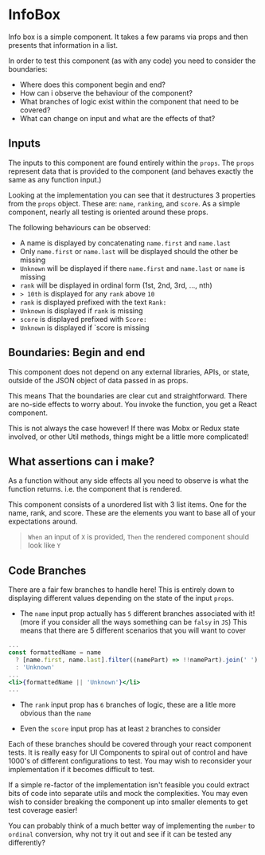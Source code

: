 # InfoBox

Info box is a simple component. It takes a few params via props and then presents that information in a list.

In order to test this component (as with any code) you need to consider the boundaries:
- Where does this component begin and end?
- How can i observe the behaviour of the component?
- What branches of logic exist within the component that need to be covered?
- What can change on input and what are the effects of that?

## Inputs

The inputs to this component are found entirely within the `props`. The `props` represent data that is provided to the component (and behaves exactly the same as any function input.)

Looking at the implementation you can see that it destructures 3 properties from the `props` object. These are: `name`, `ranking`, and `score`. As a simple component, nearly all testing is oriented around these props.

The following behaviours can be observed:
- A name is displayed by concatenating `name.first` and `name.last`
- Only `name.first` or `name.last` will be displayed should the other be missing
- `Unknown` will be displayed if there `name.first` and `name.last` or `name` is missing
- `rank` will be displayed in ordinal form (1st, 2nd, 3rd, ..., nth)
- `> 10th` is displayed for any `rank` above `10`
- `rank` is displayed prefixed with the text `Rank:`
- `Unknown` is displayed if `rank` is missing
- `score` is displayed prefixed with `Score:`
- `Unknown` is displayed if `score is missing


## Boundaries: Begin and end

This component does not depend on any external libraries, APIs, or state, outside of the JSON object of data passed in as props.

This means That the boundaries are clear cut and straightforward. There are no-side effects to worry about. You invoke the function, you get a React component.

This is not always the case however! If there was Mobx or Redux state involved, or other Util methods, things might be a little more complicated!

## What assertions can i make?

As a function without any side effects all you need to observe is what the function returns. i.e. the component that is rendered.

This component consists of a unordered list with 3 list items. One for the name, rank, and score. These are the elements you want to base all of your expectations around.

> `When` an input of `X` is provided, `Then` the rendered component should look like `Y`

## Code Branches

There are a fair few branches to handle here! This is entirely down to displaying different values depending on the state of the input `props`.

- The `name` input prop actually has `5` different branches associated with it! (more if you consider all the ways something can be `falsy` in `JS`) This means that there are 5 different scenarios that you will want to cover
```jsx
...
const formattedName = name 
  ? [name.first, name.last].filter((namePart) => !!namePart).join(' ')
  : 'Unknown'
...
<li>{formattedName || 'Unknown'}</li>
...
```

- The `rank` input prop has `6` branches of logic, these are a litle more obvious than the `name`

- Even the `score` input prop has at least `2` branches to consider

Each of these branches should be covered through your react component tests. It is really easy for UI Components to spiral out of control and have 1000's of different configurations to test. You may wish to reconsider your implementation if it becomes difficult to test.

If a simple re-factor of the implementation isn't feasible you could extract bits of code into separate utils and mock the complexities. You may even wish to consider breaking the component up into smaller elements to get test coverage easier!

You can probably think of a much better way of implementing the `number` to `ordinal` conversion, why not try it out and see if it can be tested any differently?
